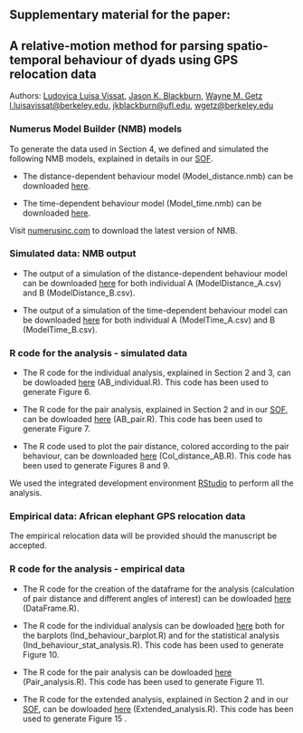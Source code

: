 ## Supplementary material for the paper: <br />
## A relative-motion method for parsing spatio-temporal behaviour of dyads using GPS relocation data <br />

Authors: [Ludovica Luisa Vissat](https://ourenvironment.berkeley.edu/people/ludovica-luisa-vissat), [Jason K. Blackburn](https://geog.ufl.edu/faculty/blackburn/), [Wayne M. Getz](https://ourenvironment.berkeley.edu/people/wayne-marcus-getz) <br />
l.luisavissat@berkeley.edu, jkblackburn@ufl.edu, wgetz@berkeley.edu

### Numerus Model Builder (NMB) models <br />

To generate the data used in Section 4, we defined and simulated the following NMB models, explained in details in our [SOF](https://ludovicalv.github.io/PDFs/Elep_paper.pdf). 

- The distance-dependent behaviour model (Model_distance.nmb) can be downloaded [here](http://doi.org/10.5281/zenodo.4646163).

- The time-dependent behaviour model (Model_time.nmb) can be downloaded [here](http://doi.org/10.5281/zenodo.4646163).

Visit [numerusinc.com](https://www.numerusinc.com/) to download the latest version of NMB.

### Simulated data: NMB output <br />

- The output of a simulation of the distance-dependent behaviour model can be downloaded [here](http://doi.org/10.5281/zenodo.4646163) for both individual A (ModelDistance_A.csv) and B (ModelDistance_B.csv).

- The output of a simulation of the time-dependent behaviour model can be downloaded [here](http://doi.org/10.5281/zenodo.4646163) for both individual A (ModelTime_A.csv) and B (ModelTime_B.csv).


### R code for the analysis - simulated data <br />

- The R code for the individual analysis, explained in Section 2 and 3, can be dowloaded [here](http://doi.org/10.5281/zenodo.4646163M) (AB_individual.R). This code has been used to generate Figure 6.

- The R code for the pair analysis, explained in Section 2 and in our [SOF](https://ludovicalv.github.io/PDFs/Elep_paper.pdf), can be dowloaded [here](http://doi.org/10.5281/zenodo.4646163) (AB_pair.R). This code has been used to generate Figure 7.

- The R code used to plot the pair distance, colored according to the pair behaviour, can be downloaded [here](http://doi.org/10.5281/zenodo.4646163) (Col_distance_AB.R). This code has been used to generate Figures 8 and 9.

We used the integrated development environment [RStudio](https://rstudio.com/) to perform all the analysis.

### Empirical data: African elephant GPS relocation data <br />

The empirical relocation data will be provided should the manuscript be accepted.

### R code for the analysis - empirical data <br />

- The R code for the creation of the dataframe for the analysis (calculation of pair distance and different angles of interest) can be dowloaded [here](http://doi.org/10.5281/zenodo.4646163) (DataFrame.R). 

- The R code for the individual analysis can be dowloaded [here](http://doi.org/10.5281/zenodo.4646163) both for the barplots (Ind_behaviour_barplot.R) and for the statistical analysis (Ind_behaviour_stat_analysis.R). This code has been used to generate Figure 10.

- The R code for the pair analysis can be dowloaded [here](http://doi.org/10.5281/zenodo.4646163) (Pair_analysis.R). This code has been used to generate Figure 11. 

- The R code for the extended analysis, explained in Section 2 and in our [SOF](https://ludovicalv.github.io/PDFs/Elep_paper.pdf), can be dowloaded [here](http://doi.org/10.5281/zenodo.4646163) (Extended_analysis.R). This code has been used to generate Figure 15 .


